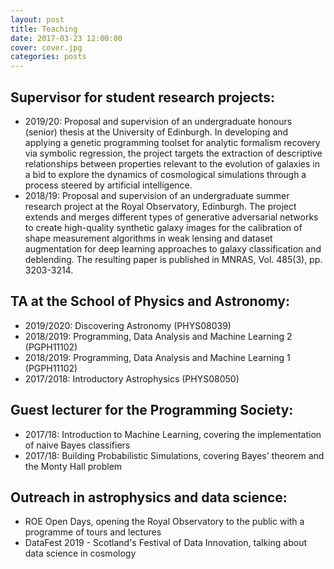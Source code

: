 ```yaml
---
layout: post
title: Teaching
date: 2017-03-23 12:00:00
cover: cover.jpg
categories: posts
---
```



## Supervisor for student research projects:

* 2019/20: Proposal and supervision of an undergraduate honours (senior) thesis at the University of Edinburgh. In developing and applying a genetic programming toolset for analytic formalism recovery via symbolic regression, the project targets the extraction of descriptive relationships between properties relevant to the evolution of galaxies in a bid to explore the dynamics of cosmological simulations through a process steered by artificial intelligence.
* 2018/19: Proposal and supervision of an undergraduate summer research project at the Royal Observatory, Edinburgh. The project extends and merges different types of generative adversarial networks to create high-quality synthetic galaxy images for the calibration of shape measurement algorithms in weak lensing and dataset augmentation for deep learning approaches to galaxy classification and deblending. The resulting paper is published in MNRAS, Vol. 485(3), pp. 3203-3214.

## TA at the School of Physics and Astronomy:

* 2019/2020: Discovering Astronomy (PHYS08039)
* 2018/2019: Programming, Data Analysis and Machine Learning 2 (PGPH11102)
* 2018/2019: Programming, Data Analysis and Machine Learning 1 (PGPH11102)
* 2017/2018: Introductory Astrophysics (PHYS08050)

## Guest lecturer for the Programming Society:

* 2017/18: Introduction to Machine Learning, covering the implementation of naive Bayes classifiers
* 2017/18: Building Probabilistic Simulations, covering Bayes' theorem and the Monty Hall problem

## Outreach in astrophysics and data science:

* ROE Open Days, opening the Royal Observatory to the public with a programme of tours and lectures
* DataFest 2019 - Scotland's Festival of Data Innovation, talking about data science in cosmology

<br>
